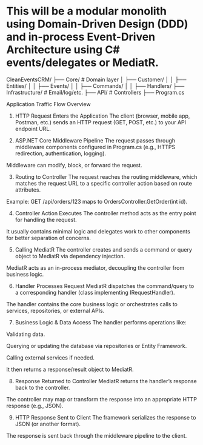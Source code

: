# This will be a modular monolith using Domain-Driven Design (DDD) and in-process Event-Driven Architecture using C# events/delegates or MediatR.

CleanEventsCRM/
├── Core/ # Domain layer
│ ├── Customer/
│ │ ├── Entities/
│ │ ├── Events/
│ │ ├── Commands/
│ │ ├── Handlers/
├── Infrastructure/ # Email/log/etc.
├── API/ # Controllers
├── Program.cs

Application Traffic Flow Overview

1. HTTP Request Enters the Application
   The client (browser, mobile app, Postman, etc.) sends an HTTP request (GET, POST, etc.) to your API endpoint URL.

2. ASP.NET Core Middleware Pipeline
   The request passes through middleware components configured in Program.cs (e.g., HTTPS redirection, authentication, logging).

Middleware can modify, block, or forward the request.

3. Routing to Controller
   The request reaches the routing middleware, which matches the request URL to a specific controller action based on route attributes.

Example: GET /api/orders/123 maps to OrdersController.GetOrder(int id).

4. Controller Action Executes
   The controller method acts as the entry point for handling the request.

It usually contains minimal logic and delegates work to other components for better separation of concerns.

5. Calling MediatR
   The controller creates and sends a command or query object to MediatR via dependency injection.

MediatR acts as an in-process mediator, decoupling the controller from business logic.

6. Handler Processes Request
   MediatR dispatches the command/query to a corresponding handler (class implementing IRequestHandler<T>).

The handler contains the core business logic or orchestrates calls to services, repositories, or external APIs.

7. Business Logic & Data Access
   The handler performs operations like:

Validating data.

Querying or updating the database via repositories or Entity Framework.

Calling external services if needed.

It then returns a response/result object to MediatR.

8. Response Returned to Controller
   MediatR returns the handler’s response back to the controller.

The controller may map or transform the response into an appropriate HTTP response (e.g., JSON).

9. HTTP Response Sent to Client
   The framework serializes the response to JSON (or another format).

The response is sent back through the middleware pipeline to the client.
